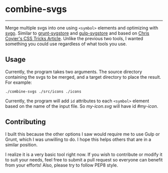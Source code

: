 # combine-svgs

---

Merge multiple svgs into one using `<symbol>` elements and optimizing with
[svgo](https://github.com/svg/svgo). Similar to
[grunt-svgstore](https://github.com/FWeinb/grunt-svgstore) and
[gulp-svgstore](https://github.com/w0rm/gulp-svgstore) and based on [Chris
Coyier's CSS Tricks
Article](https://css-tricks.com/svg-symbol-good-choice-icons/). Unlike the
previous two tools, I wanted something you could use regardless of what tools
you use.

## Usage

Currently, the program takes two arguments. The source directory containing the
svgs to be merged, and a target directory to place the result. For example:

    ./combine-svgs ./src/icons ./icons

Currently, the program will add `id` attributes to each `<symbol>` element based
on the name of the input file. So _my-icon.svg_ will have id _#my-icon_.

## Contributing

I built this because the other options I saw would require me to use Gulp or
Grunt, which I was unwilling to do. I hope this helps others that are in a
similar position.

I realize it is a very basic tool right now. If you wish to contribute or modify
it to suit your needs, feel free to submit a pull request so everyone can
benefit from your efforts! Also, please try to follow PEP8 style.
